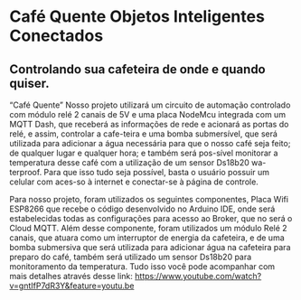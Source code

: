 # Café Quente Objetos Inteligentes Conectados
## Controlando sua cafeteira de onde e quando quiser.

“Café Quente” Nosso projeto utilizará um circuito de automação controlado com módulo relé 2 canais de 5V e uma placa NodeMcu 
integrada com um MQTT Dash, que receberá as informações de rede e acionará as portas do relé, e assim, controlar a cafe-teira 
e uma bomba submersível, que será utilizada para adicionar a água necessária para que o nosso café seja feito; de qualquer lugar 
e qualquer hora; e também será pos-sível monitorar a temperatura desse café com a utilização de um sensor Ds18b20 wa-terproof. 
Para que isso tudo seja possível, basta o usuário possuir um celular com aces-so à internet e conectar-se à página de controle.

Para nosso projeto, foram utilizados os seguintes componentes, Placa Wifi ESP8266 que recebe o código desenvolvido no Arduino IDE, 
onde será estabelecidas todas as configurações para acesso ao Broker, que no será o Cloud MQTT. Além desse componente, foram utilizados 
um módulo Relé 2 canais, que atuara como um interruptor de energia da cafeteira, e de uma bomba submersiva que será utilizada para 
adicionar água na cafeteira para preparo do café, também será utilizado um sensor Ds18b20 para monitoramento da temperatura. Tudo isso
você pode acompanhar com mais detalhes através desse link: https://www.youtube.com/watch?v=gntIfP7dR3Y&feature=youtu.be

